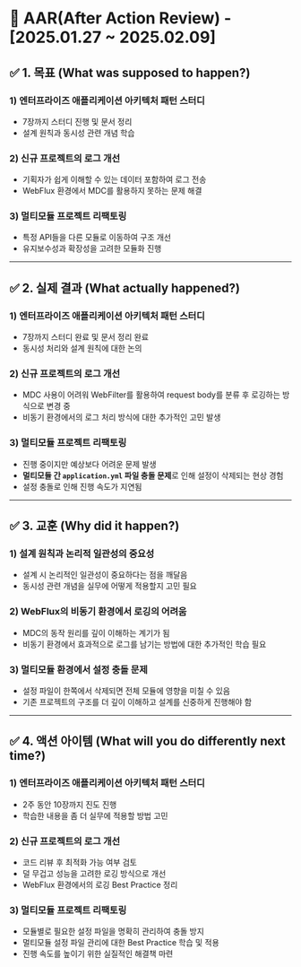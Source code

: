 # 📌 AAR(After Action Review) - [2025.01.27 ~ 2025.02.09]

## ✅ 1. 목표 (What was supposed to happen?)
### 1) 엔터프라이즈 애플리케이션 아키텍처 패턴 스터디
- 7장까지 스터디 진행 및 문서 정리
- 설계 원칙과 동시성 관련 개념 학습

### 2) 신규 프로젝트의 로그 개선
- 기획자가 쉽게 이해할 수 있는 데이터 포함하여 로그 전송
- WebFlux 환경에서 MDC를 활용하지 못하는 문제 해결

### 3) 멀티모듈 프로젝트 리팩토링
- 특정 API들을 다른 모듈로 이동하여 구조 개선
- 유지보수성과 확장성을 고려한 모듈화 진행

---

## ✅ 2. 실제 결과 (What actually happened?)
### 1) 엔터프라이즈 애플리케이션 아키텍처 패턴 스터디
- 7장까지 스터디 완료 및 문서 정리 완료
- 동시성 처리와 설계 원칙에 대한 논의

### 2) 신규 프로젝트의 로그 개선
- MDC 사용이 어려워 WebFilter를 활용하여 request body를 분류 후 로깅하는 방식으로 변경 중
- 비동기 환경에서의 로그 처리 방식에 대한 추가적인 고민 발생

### 3) 멀티모듈 프로젝트 리팩토링
- 진행 중이지만 예상보다 어려운 문제 발생
- **멀티모듈 간 `application.yml` 파일 충돌 문제**로 인해 설정이 삭제되는 현상 경험
- 설정 충돌로 인해 진행 속도가 지연됨

---

## ✅ 3. 교훈 (Why did it happen?)
### 1) 설계 원칙과 논리적 일관성의 중요성
- 설계 시 논리적인 일관성이 중요하다는 점을 깨달음
- 동시성 관련 개념을 실무에 어떻게 적용할지 고민 필요

### 2) WebFlux의 비동기 환경에서 로깅의 어려움
- MDC의 동작 원리를 깊이 이해하는 계기가 됨
- 비동기 환경에서 효과적으로 로그를 남기는 방법에 대한 추가적인 학습 필요

### 3) 멀티모듈 환경에서 설정 충돌 문제
- 설정 파일이 한쪽에서 삭제되면 전체 모듈에 영향을 미칠 수 있음
- 기존 프로젝트의 구조를 더 깊이 이해하고 설계를 신중하게 진행해야 함

---

## ✅ 4. 액션 아이템 (What will you do differently next time?)
### 1) 엔터프라이즈 애플리케이션 아키텍처 패턴 스터디
- 2주 동안 10장까지 진도 진행
- 학습한 내용을 좀 더 실무에 적용할 방법 고민

### 2) 신규 프로젝트의 로그 개선
- 코드 리뷰 후 최적화 가능 여부 검토
- 덜 무겁고 성능을 고려한 로깅 방식으로 개선
- WebFlux 환경에서의 로깅 Best Practice 정리

### 3) 멀티모듈 프로젝트 리팩토링
- 모듈별로 필요한 설정 파일을 명확히 관리하여 충돌 방지
- 멀티모듈 설정 파일 관리에 대한 Best Practice 학습 및 적용
- 진행 속도를 높이기 위한 실질적인 해결책 마련
